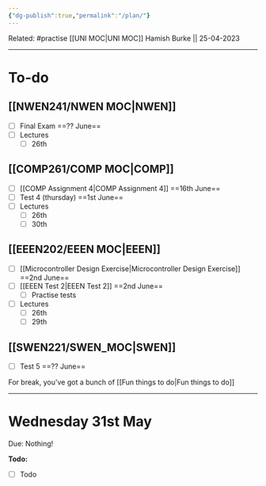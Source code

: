```yaml
---
{"dg-publish":true,"permalink":"/plan/"}
---
```


Related: #practise 
[[UNI MOC\|UNI MOC]]
Hamish Burke || 25-04-2023
***

# To-do

## [[NWEN241/NWEN MOC\|NWEN]]

- [ ] Final Exam ==?? June==
- [ ] Lectures
	- [ ] 26th

## [[COMP261/COMP MOC\|COMP]]

- [ ] [[COMP Assignment 4\|COMP Assignment 4]] ==16th June==
- [ ] Test 4 (thursday) ==1st June==
- [ ] Lectures
	- [ ] 26th
	- [ ] 30th

## [[EEEN202/EEEN MOC\|EEEN]]

- [ ] [[Microcontroller Design Exercise\|Microcontroller Design Exercise]] ==2nd June==
- [ ] [[EEEN Test 2\|EEEN Test 2]] ==2nd June==
	- [ ] Practise tests
- [ ] Lectures
	- [ ] 26th
	- [ ] 29th

## [[SWEN221/SWEN_MOC\|SWEN]]

- [ ] Test 5 ==?? June==



For break, you've got a bunch of [[Fun things to do\|Fun things to do]]

***

# Wednesday 31st May

Due: Nothing! 

**Todo:**
- [ ] Todo



